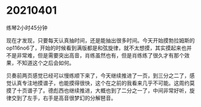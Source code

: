 # 20210401

练琴2小时45分钟

现在才发现，只要每天认真抽时间，还是能抽出很多时间。今天开始摸勃拉姆斯的op116no6了，开始的时候看到满版都是和弦旋律，就不太想摸，其实摸起来也并不是非常难，但是需要突出高音，肖练虽然也有，但是肖练练了很久才有那个效果，不知道这个之后会如何。

贝奏前两页感觉已经可以慢练顺下来了，今天继续推进了一页，到三分之二了，感觉认真专注地摸谱子，也能摸得很快，这个在之前的我看来几乎不可能。这周约莫摸了十页谱子了。德彪西也继续推进，大概也到了二分之一了，中间非常好听，旋律交到了左手，右手是高音很梦幻的分解琶音。
